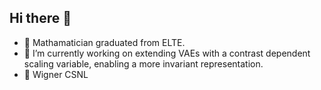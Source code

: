 ## Hi there 👋

<!--
**martosdomo/martosdomo** is a ✨ _special_ ✨ repository because its `README.md` (this file) appears on your GitHub profile.

Here are some ideas to get you started:

- 🔭 I’m currently working on ...
- 🌱 I’m currently learning ...
- 👯 I’m looking to collaborate on ...
- 🤔 I’m looking for help with ...
- 💬 Ask me about ...
- 📫 How to reach me: ...
- 😄 Pronouns: ...
- ⚡ Fun fact: ...
-->

- 🌱 Mathamatician graduated from ELTE.
- 🔭 I’m currently working on extending VAEs with a contrast dependent scaling variable, enabling a more invariant representation.
- 🏢 Wigner CSNL
